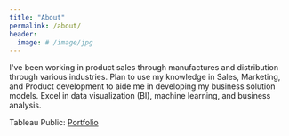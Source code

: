 ```yaml
---
title: "About"
permalink: /about/
header:
  image: # /image/jpg
---
```


I've been working in product sales through manufactures and distribution through various industries. Plan to use my knowledge in Sales, Marketing, and Product development to aide me in developing my business solution models. Excel in data visualization (BI), machine learning, and business analysis. 

Tableau Public: [Portfolio](https://public.tableau.com/profile/jeff.ponce#!/?newProfile=&activeTab=0)
